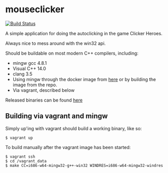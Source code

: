 # mouseclicker

[![Build Status](https://travis-ci.org/dhedegaard/mouseclicker.svg)](https://travis-ci.org/dhedegaard/mouseclicker)

A simple application for doing the autoclicking in the game Clicker Heroes.

Always nice to mess around with the win32 api.

Should be buildable on most modern C++ compilers, including:

- mingw gcc 4.8.1
- Visual C++ 14.0
- clang 3.5
- Using mingw through the docker image from
  [here](https://hub.docker.com/r/dhedegaard/mouseclicker/)
  or by building the image from the repo.
- Via vagrant, described below

Released binaries can be found [here](https://github.com/dhedegaard/mouseclicker/releases)

## Building via vagrant and mingw

Simply up'ing with vagrant should build a working binary, like so:

```
$ vagrant up
```

To build manually after the vagrant image has been started:

```
$ vagrant ssh
$ cd /vagrant_data
$ make CC=i686-w64-mingw32-g++-win32 WINDRES=i686-w64-mingw32-windres
```
